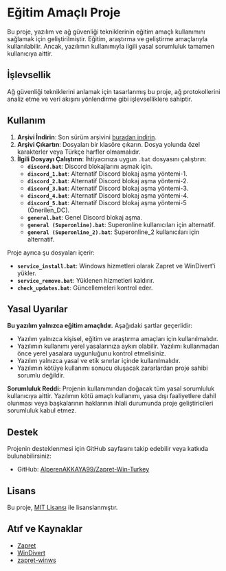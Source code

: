 # Eğitim Amaçlı Proje

Bu proje, yazılım ve ağ güvenliği tekniklerinin eğitim amaçlı kullanımını sağlamak için geliştirilmiştir. Eğitim, araştırma ve geliştirme amaçlarıyla kullanılabilir. Ancak, yazılımın kullanımıyla ilgili yasal sorumluluk tamamen kullanıcıya aittir.

## İşlevsellik

Ağ güvenliği tekniklerini anlamak için tasarlanmış bu proje, ağ protokollerini analiz etme ve veri akışını yönlendirme gibi işlevselliklere sahiptir.

## Kullanım

1. **Arşivi İndirin**: Son sürüm arşivini [buradan indirin](https://github.com/AlperenAKKAYA99/Zapret-Win-Turkey/releases/latest).
2. **Arşivi Çıkartın**: Dosyaları bir klasöre çıkarın. Dosya yolunda özel karakterler veya Türkçe harfler olmamalıdır.
3. **İlgili Dosyayı Çalıştırın**: İhtiyacınıza uygun `.bat` dosyasını çalıştırın:
   - **`discord.bat`**: Discord blokajlarını aşmak için.
   - **`discord_1.bat`**: Alternatif Discord blokaj aşma yöntemi-1.
   - **`discord_2.bat`**: Alternatif Discord blokaj aşma yöntemi-2.
   - **`discord_3.bat`**: Alternatif Discord blokaj aşma yöntemi-3.
   - **`discord_4.bat`**: Alternatif Discord blokaj aşma yöntemi-4.
   - **`discord_5.bat`**: Alternatif Discord blokaj aşma yöntemi-5 (Önerilen_DC).
   - **`general.bat`**: Genel Discord blokaj aşma.
   - **`general (Superonline).bat`**: Superonline kullanıcıları için alternatif.
   - **`general (Superonline_2).bat`**: Superonline_2 kullanıcıları için alternatif.

Proje ayrıca şu dosyaları içerir:
- **`service_install.bat`**: Windows hizmetleri olarak Zapret ve WinDivert'i yükler.
- **`service_remove.bat`**: Yüklenen hizmetleri kaldırır.
- **`check_updates.bat`**: Güncellemeleri kontrol eder.

## Yasal Uyarılar

**Bu yazılım yalnızca eğitim amaçlıdır.** Aşağıdaki şartlar geçerlidir:
- Yazılım yalnızca kişisel, eğitim ve araştırma amaçları için kullanılmalıdır.
- Yazılımın kullanımı yerel yasalarınıza aykırı olabilir. Yazılımı kullanmadan önce yerel yasalara uygunluğunu kontrol etmelisiniz.
- Yazılım yalnızca yasal ve etik sınırlar içinde kullanılmalıdır.
- Yazılımın kötüye kullanımı sonucu oluşacak zararlardan proje sahibi sorumlu değildir.

**Sorumluluk Reddi:** Projenin kullanımından doğacak tüm yasal sorumluluk kullanıcıya aittir. Yazılımın kötü amaçlı kullanımı, yasa dışı faaliyetlere dahil olunması veya başkalarının haklarının ihlali durumunda proje geliştiricileri sorumluluk kabul etmez.

## Destek

Projenin desteklenmesi için GitHub sayfasını takip edebilir veya katkıda bulunabilirsiniz:
- GitHub: [AlperenAKKAYA99/Zapret-Win-Turkey](https://github.com/AlperenAKKAYA99/Zapret-Win-Turkey)

## Lisans

Bu proje, [MIT Lisansı](https://opensource.org/licenses/MIT) ile lisanslanmıştır.

## Atıf ve Kaynaklar

- [Zapret](https://github.com/bol-van/zapret)
- [WinDivert](https://github.com/basil00/WinDivert)
- [zapret-winws](https://github.com/elitrao/zapret-winws)
